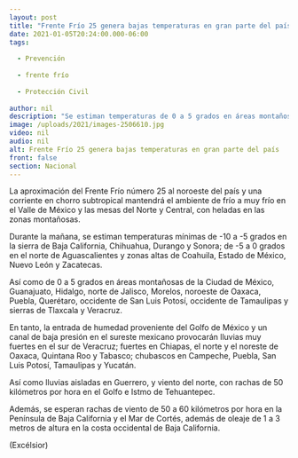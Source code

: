 ```yaml
---
layout: post
title: "Frente Frío 25 genera bajas temperaturas en gran parte del país"
date: 2021-01-05T20:24:00.000-06:00
tags:
  
  - Prevención
  
  - frente frío
  
  - Protección Civil
  
author: nil
description: "Se estiman temperaturas de 0 a 5 grados en áreas montañosas de la Ciudad de México, Guanajuato, Hidalgo, norte de Jalisco, Morelos entre otros estados"
image: /uploads/2021/images-2506610.jpg
video: nil
audio: nil
alt: Frente Frío 25 genera bajas temperaturas en gran parte del país
front: false
section: Nacional
---
```


La aproximación del Frente Frío número 25 al noroeste del país y una corriente en chorro subtropical mantendrá el ambiente de frío a muy frío en el Valle de México y las mesas del Norte y Central, con heladas en las zonas montañosas.

Durante la mañana, se estiman temperaturas mínimas de -10 a -5 grados en la sierra de Baja California, Chihuahua, Durango y Sonora; de -5 a 0 grados en el norte de Aguascalientes y zonas altas de Coahuila, Estado de México, Nuevo León y Zacatecas.

Así como de 0 a 5 grados en áreas montañosas de la Ciudad de México, Guanajuato, Hidalgo, norte de Jalisco, Morelos, noroeste de Oaxaca, Puebla, Querétaro, occidente de San Luis Potosí, occidente de Tamaulipas y sierras de Tlaxcala y Veracruz.

En tanto, la entrada de humedad proveniente del Golfo de México y un canal de baja presión en el sureste mexicano provocarán lluvias muy fuertes en el sur de Veracruz; fuertes en Chiapas, el norte y el noreste de Oaxaca, Quintana Roo y Tabasco; chubascos en Campeche, Puebla, San Luis Potosí, Tamaulipas y Yucatán.

Así como lluvias aisladas en Guerrero, y viento del norte, con rachas de 50 kilómetros por hora en el Golfo e Istmo de Tehuantepec.

Además, se esperan rachas de viento de 50 a 60 kilómetros por hora en la Península de Baja California y el Mar de Cortés, además de oleaje de 1 a 3 metros de altura en la costa occidental de Baja California.

(Excélsior)